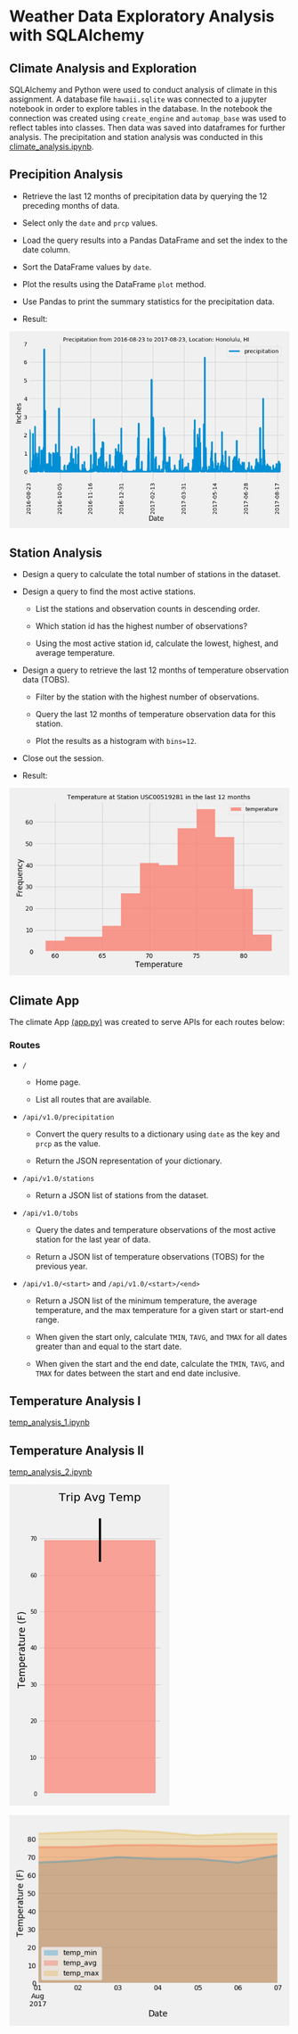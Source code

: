 # Weather Data Exploratory Analysis with SQLAlchemy
## Climate Analysis and Exploration
SQLAlchemy and Python were used to conduct analysis of climate in this assignment. A database file `hawaii.sqlite` was connected to a jupyter notebook in order to explore tables in the database. In the notebook the connection was created using `create_engine` and `automap_base` was used to reflect tables into classes. Then data was saved into dataframes for further analysis. The precipitation and station analysis was conducted in this [climate_analysis.ipynb](https://github.com/KeSavanh/sqlalchemy-challenge/blob/main/climate_analysis.ipynb).
## Precipition Analysis

* Retrieve the last 12 months of precipitation data by querying the 12 preceding months of data. 

* Select only the `date` and `prcp` values.

* Load the query results into a Pandas DataFrame and set the index to the date column.

* Sort the DataFrame values by `date`.

* Plot the results using the DataFrame `plot` method.

* Use Pandas to print the summary statistics for the precipitation data.
* Result:

![Prcp](output/figures/honolulu_prcp.png)

## Station Analysis

* Design a query to calculate the total number of stations in the dataset.

* Design a query to find the most active stations.

  * List the stations and observation counts in descending order.

  * Which station id has the highest number of observations?

  * Using the most active station id, calculate the lowest, highest, and average temperature.

* Design a query to retrieve the last 12 months of temperature observation data (TOBS).

  * Filter by the station with the highest number of observations.

  * Query the last 12 months of temperature observation data for this station.

  * Plot the results as a histogram with `bins=12`.

* Close out the session.
* Result:

![St](output/figures/temp_station_81.png)
## Climate App
The climate App [(app.py)](https://github.com/KeSavanh/sqlalchemy-challenge/blob/main/app.py) was created to serve APIs for each routes below:

### Routes

* `/`

  * Home page.

  * List all routes that are available.

* `/api/v1.0/precipitation`

  * Convert the query results to a dictionary using `date` as the key and `prcp` as the value.

  * Return the JSON representation of your dictionary.

* `/api/v1.0/stations`

  * Return a JSON list of stations from the dataset.

* `/api/v1.0/tobs`
  * Query the dates and temperature observations of the most active station for the last year of data.

  * Return a JSON list of temperature observations (TOBS) for the previous year.

* `/api/v1.0/<start>` and `/api/v1.0/<start>/<end>`

  * Return a JSON list of the minimum temperature, the average temperature, and the max temperature for a given start or start-end range.

  * When given the start only, calculate `TMIN`, `TAVG`, and `TMAX` for all dates greater than and equal to the start date.

  * When given the start and the end date, calculate the `TMIN`, `TAVG`, and `TMAX` for dates between the start and end date inclusive.

## Temperature Analysis I
[temp_analysis_1.ipynb](https://github.com/KeSavanh/sqlalchemy-challenge/blob/main/temp_analysis_2.ipynb)

## Temperature Analysis II
[temp_analysis_2.ipynb](https://github.com/KeSavanh/sqlalchemy-challenge/blob/main/temp_analysis_2.ipynb)

![pic1](output/figures/temp_2.png)

![pic2](output/figures/normals.png)

